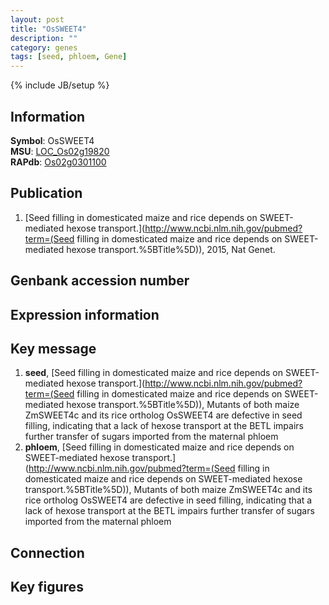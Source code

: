 ```yaml
---
layout: post
title: "OsSWEET4"
description: ""
category: genes
tags: [seed, phloem, Gene]
---
```

{% include JB/setup %}

## Information
__Symbol__: OsSWEET4  
__MSU__: [LOC_Os02g19820](http://rice.plantbiology.msu.edu/cgi-bin/ORF_infopage.cgi?orf=LOC_Os02g19820)  
__RAPdb__: [Os02g0301100](http://rapdb.dna.affrc.go.jp/viewer/gbrowse_details/irgsp1?name=Os02g0301100)  

## Publication
1. [Seed filling in domesticated maize and rice depends on SWEET-mediated hexose transport.](http://www.ncbi.nlm.nih.gov/pubmed?term=(Seed filling in domesticated maize and rice depends on SWEET-mediated hexose transport.%5BTitle%5D)), 2015, Nat Genet.

## Genbank accession number

## Expression information

## Key message
1. __seed__, [Seed filling in domesticated maize and rice depends on SWEET-mediated hexose transport.](http://www.ncbi.nlm.nih.gov/pubmed?term=(Seed filling in domesticated maize and rice depends on SWEET-mediated hexose transport.%5BTitle%5D)),  Mutants of both maize ZmSWEET4c and its rice ortholog OsSWEET4 are defective in seed filling, indicating that a lack of hexose transport at the BETL impairs further transfer of sugars imported from the maternal phloem
2. __phloem__, [Seed filling in domesticated maize and rice depends on SWEET-mediated hexose transport.](http://www.ncbi.nlm.nih.gov/pubmed?term=(Seed filling in domesticated maize and rice depends on SWEET-mediated hexose transport.%5BTitle%5D)),  Mutants of both maize ZmSWEET4c and its rice ortholog OsSWEET4 are defective in seed filling, indicating that a lack of hexose transport at the BETL impairs further transfer of sugars imported from the maternal phloem

## Connection

## Key figures



